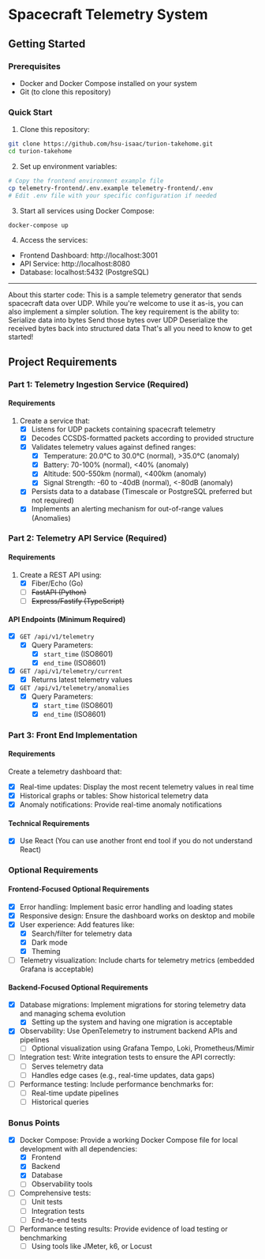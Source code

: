 # Spacecraft Telemetry System

## Getting Started

### Prerequisites

- Docker and Docker Compose installed on your system
- Git (to clone this repository)

### Quick Start

1. Clone this repository:

```bash
git clone https://github.com/hsu-isaac/turion-takehome.git
cd turion-takehome
```

2. Set up environment variables:

```bash
# Copy the frontend environment example file
cp telemetry-frontend/.env.example telemetry-frontend/.env
# Edit .env file with your specific configuration if needed
```

3. Start all services using Docker Compose:

```bash
docker-compose up
```

4. Access the services:

- Frontend Dashboard: http://localhost:3001
- API Service: http://localhost:8080
- Database: localhost:5432 (PostgreSQL)

---

About this starter code:
This is a sample telemetry generator that sends spacecraft data over UDP. While you're
welcome to use it as-is, you can also implement a simpler solution. The key
requirement is the ability to:
Serialize data into bytes
Send those bytes over UDP
Deserialize the received bytes back into structured data
That's all you need to know to get started!

## Project Requirements

### Part 1: Telemetry Ingestion Service (Required)

#### Requirements

1. Create a service that:
   - [x] Listens for UDP packets containing spacecraft telemetry
   - [x] Decodes CCSDS-formatted packets according to provided structure
   - [x] Validates telemetry values against defined ranges:
     - [x] Temperature: 20.0°C to 30.0°C (normal), >35.0°C (anomaly)
     - [x] Battery: 70-100% (normal), <40% (anomaly)
     - [x] Altitude: 500-550km (normal), <400km (anomaly)
     - [x] Signal Strength: -60 to -40dB (normal), <-80dB (anomaly)
   - [x] Persists data to a database (Timescale or PostgreSQL preferred but not required)
   - [x] Implements an alerting mechanism for out-of-range values (Anomalies)

### Part 2: Telemetry API Service (Required)

#### Requirements

1. Create a REST API using:
   - [x] Fiber/Echo (Go)
   - [ ] ~~FastAPI (Python)~~
   - [ ] ~~Express/Fastify (TypeScript)~~

#### API Endpoints (Minimum Required)

- [x] `GET /api/v1/telemetry`
  - [x] Query Parameters:
    - [x] `start_time` (ISO8601)
    - [x] `end_time` (ISO8601)
- [x] `GET /api/v1/telemetry/current`
  - [x] Returns latest telemetry values
- [x] `GET /api/v1/telemetry/anomalies`
  - [x] Query Parameters:
    - [x] `start_time` (ISO8601)
    - [x] `end_time` (ISO8601)

### Part 3: Front End Implementation

#### Requirements

Create a telemetry dashboard that:

- [x] Real-time updates: Display the most recent telemetry values in real time
- [x] Historical graphs or tables: Show historical telemetry data
- [x] Anomaly notifications: Provide real-time anomaly notifications

#### Technical Requirements

- [x] Use React (You can use another front end tool if you do not understand React)

### Optional Requirements

#### Frontend-Focused Optional Requirements

- [x] Error handling: Implement basic error handling and loading states
- [x] Responsive design: Ensure the dashboard works on desktop and mobile
- [x] User experience: Add features like:
  - [x] Search/filter for telemetry data
  - [x] Dark mode
  - [x] Theming
- [ ] Telemetry visualization: Include charts for telemetry metrics (embedded Grafana is acceptable)

#### Backend-Focused Optional Requirements

- [x] Database migrations: Implement migrations for storing telemetry data and managing schema evolution
  - [x] Setting up the system and having one migration is acceptable
- [x] Observability: Use OpenTelemetry to instrument backend APIs and pipelines
  - [ ] Optional visualization using Grafana Tempo, Loki, Prometheus/Mimir
- [ ] Integration test: Write integration tests to ensure the API correctly:
  - [ ] Serves telemetry data
  - [ ] Handles edge cases (e.g., real-time updates, data gaps)
- [ ] Performance testing: Include performance benchmarks for:
  - [ ] Real-time update pipelines
  - [ ] Historical queries

### Bonus Points

- [x] Docker Compose: Provide a working Docker Compose file for local development with all dependencies:
  - [x] Frontend
  - [x] Backend
  - [x] Database
  - [ ] Observability tools
- [ ] Comprehensive tests:
  - [ ] Unit tests
  - [ ] Integration tests
  - [ ] End-to-end tests
- [ ] Performance testing results: Provide evidence of load testing or benchmarking
  - [ ] Using tools like JMeter, k6, or Locust
